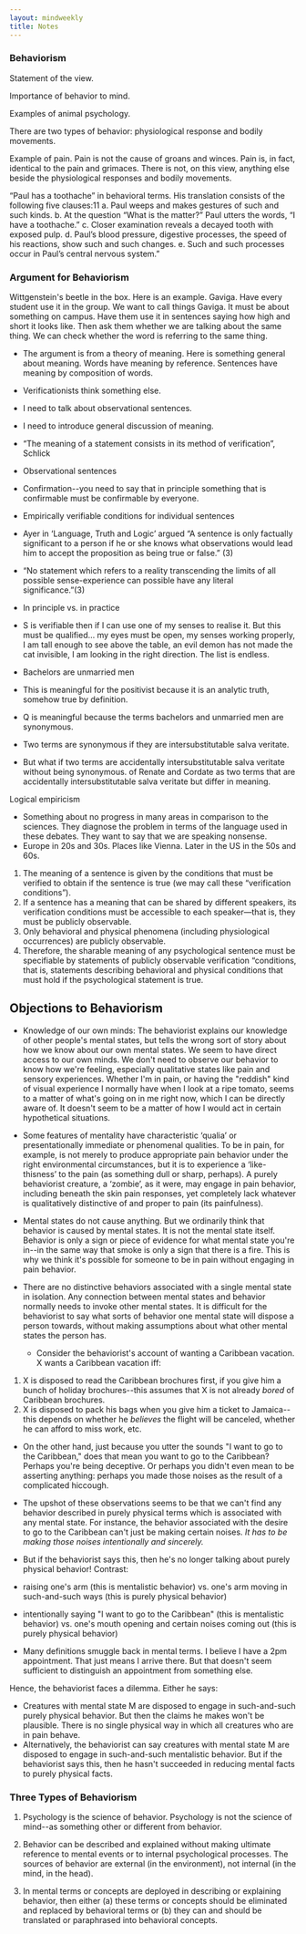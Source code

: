```yaml
---
layout: mindweekly
title: Notes
---
```


### Behaviorism

Statement of the view. 

Importance of behavior to mind. 

Examples of animal psychology.

There are two types of behavior: physiological response and bodily movements. 

Example of pain. Pain is not the cause of groans and winces. Pain is, in fact, identical to the pain and grimaces. There is not, on this view, anything else beside the physiological responses and bodily movements. 

“Paul has a toothache” in behavioral terms. His translation consists of the following five clauses:11
a. Paul weeps and makes gestures of such and such kinds.
b. At the question “What is the matter?” Paul utters the words, “I have a toothache.”
c. Closer examination reveals a decayed tooth with exposed pulp.
d. Paul’s blood pressure, digestive processes, the speed of his reactions, show such and such changes.
e. Such and such processes occur in Paul’s central nervous system.”


### Argument for Behaviorism

Wittgenstein's beetle in the box. Here is an example. Gaviga. Have every student use it in the group. We want to call things Gaviga. It must be about something on campus.  Have them use it in sentences saying how high and short it looks like. Then ask them whether we are talking about the same thing. We can check whether the word is referring to the same thing. 

+ The argument is from a theory of meaning. Here is something general about meaning. Words have meaning by reference. Sentences have meaning by composition of words. 

+ Verificationists think something else. 
+ I need to talk about observational sentences. 


+ I need to introduce general discussion of meaning. 

+ “The meaning of a statement consists in its method of verification”, Schlick

+ Observational sentences
+ Confirmation--you need to say that in principle something that is confirmable must be confirmable by everyone.
+ Empirically verifiable conditions for individual sentences

+ Ayer in ‘Language, Truth and Logic’ argued “A sentence is only factually significant to a person if he or she knows what observations would lead him to accept the proposition as being true or false.” (3)
+ “No statement which refers to a reality transcending the limits of all possible sense-experience can possible have any literal significance.”(3)

+ In principle vs. in practice

+ S is verifiable then if I can use one of my senses to realise it. But this must be qualified… my eyes must be open, my senses working properly, I am tall enough to see above the table, an evil demon has not made the cat invisible, I am looking in the right direction. The list is endless. 

+ Bachelors are unmarried men

+ This is  meaningful for the positivist because it is an analytic truth, somehow true by definition. 
+ Q is meaningful because the terms bachelors and unmarried men are synonymous. 
+ Two terms are synonymous if they are intersubstitutable salva veritate. 

+ But what if two terms are accidentally intersubstitutable salva veritate without being synonymous. of Renate and Cordate as two terms that are accidentally intersubstitutable salva veritate but differ in meaning.

Logical empiricism 

+ Something about no progress in many areas in comparison to the sciences. They diagnose the problem in terms of the language used in these debates. They want to say that we are speaking nonsense. 
+ Europe in 20s and 30s. Places like Vienna. Later in the US in the 50s and 60s. 
 
1. The meaning of a sentence is given by the conditions that must be verified to obtain if the sentence is true (we may call these “verification conditions”).
2. If a sentence has a meaning that can be shared by different speakers, its verification conditions must be accessible to each speaker—that is, they must be publicly observable.
3. Only behavioral and physical phenomena (including physiological occurrences) are publicly observable.
4. Therefore, the sharable meaning of any psychological sentence must be specifiable by statements of publicly observable verification “conditions, that is, statements describing behavioral and physical conditions that must hold if the psychological statement is true.




## Objections to Behaviorism

+ Knowledge of our own minds: The behaviorist explains our knowledge of other people's mental states, but tells the wrong sort of story about how we know about our own mental states. We seem to have direct access to our own minds. We don't need to observe our behavior to know how we're feeling, especially qualitative states like pain and sensory experiences. Whether I'm in pain, or having the "reddish" kind of visual experience I normally have when I look at a ripe tomato, seems to a matter of what's going on in me right now, which I can be directly aware of. It doesn't seem to be a matter of how I would act in certain hypothetical situations. 

+ Some features of mentality have characteristic ‘qualia’ or presentationally immediate or phenomenal qualities. To be in pain, for example, is not merely to produce appropriate pain behavior under the right environmental circumstances, but it is to experience a ‘like-thisness’ to the pain (as something dull or sharp, perhaps). A purely behaviorist creature, a ‘zombie’, as it were, may engage in pain behavior, including beneath the skin pain responses, yet completely lack whatever is qualitatively distinctive of and proper to pain (its painfulness).

+ Mental states do not cause anything. But we ordinarily think that behavior is caused by mental states. It is not the mental state itself. Behavior is only a sign or piece of evidence for what mental state you're in--in the same way that smoke is only a sign that there is a fire. This is why we think it's possible for someone  to be in pain without engaging in pain behavior. 

+ There are no distinctive behaviors associated with a single mental state in isolation. Any connection between mental states and behavior normally needs to invoke other mental states. It is difficult for the behaviorist to say what sorts of behavior one mental state will dispose a person towards, without making assumptions about what other mental states the person has.
	+ Consider the behaviorist's account of wanting a Caribbean vacation. X wants a Caribbean vacation iff:

1. X is disposed to read the Caribbean brochures first, if you give him a bunch of holiday brochures--this assumes that X is not already *bored* of Caribbean brochures.
2. X is disposed to pack his bags when you give him a ticket to Jamaica--this depends on whether he *believes* the flight will be canceled, whether he can afford to miss work, etc.


+ On the other hand, just because you utter the sounds "I want to go to the Caribbean," does that mean you want to go to the Caribbean? Perhaps you're being deceptive. Or perhaps you didn't even mean to be asserting anything: perhaps you made those noises as the result of a complicated hiccough.

+ The upshot of these observations seems to be that we can't find any behavior described in purely physical terms which is associated with any mental state. For instance, the behavior associated with the desire to go to the Caribbean can't just be making certain noises. *It has to be making those noises intentionally and sincerely.*

+ But if the behaviorist says this, then he's no longer talking about purely physical behavior! Contrast:

+ raising one's arm (this is mentalistic behavior) vs. one's arm moving in such-and-such ways (this is purely physical behavior)
+ intentionally saying "I want to go to the Caribbean" (this is mentalistic behavior) vs. one's mouth opening and certain noises coming out (this is purely physical behavior)
+ Many definitions smuggle back in mental terms. I believe I have a 2pm appointment. That just means I arrive there. But that doesn't seem sufficient to distinguish an appointment from something else. 



Hence, the behaviorist faces a dilemma. Either he says:

+ Creatures with mental state M are disposed to engage in such-and-such purely physical behavior. But then the claims he makes won't be plausible. There is no single physical way in which all creatures who are in pain behave. 
+ Alternatively, the behaviorist can say creatures with mental state M are disposed to engage in such-and-such mentalistic behavior. But if the behaviorist says this, then he hasn't succeeded in reducing mental facts to purely physical facts.


### Three Types of Behaviorism


1. Psychology is the science of behavior. Psychology is not the science of mind--as something other or different from behavior.

2. Behavior can be described and explained without making ultimate reference to mental events or to internal psychological processes. The sources of behavior are external (in the environment), not internal (in the mind, in the head).

3. In mental terms or concepts are deployed in describing or explaining behavior, then either (a) these terms or concepts should be eliminated and replaced by behavioral terms or (b) they can and should be translated or paraphrased into behavioral concepts.

